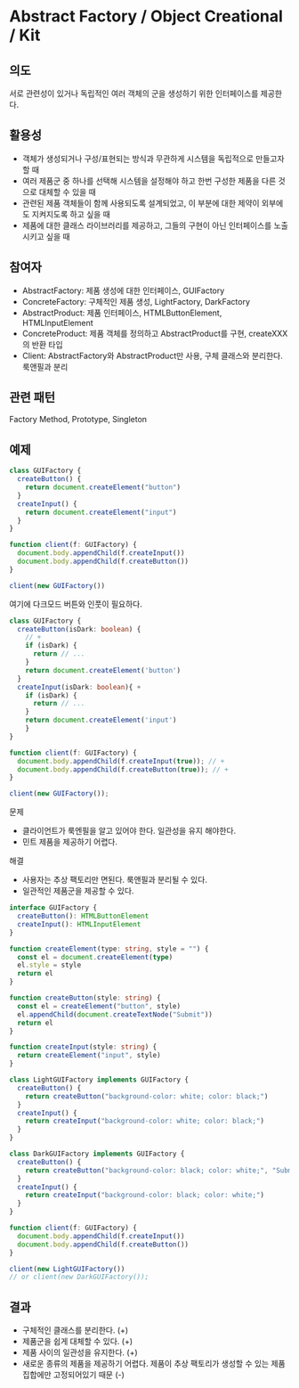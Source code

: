 # Abstract Factory / Object Creational / Kit

## 의도

서로 관련성이 있거나 독립적인 여러 객체의 군을 생성하기 위한 인터페이스를 제공한다.

## 활용성

- 객체가 생성되거나 구성/표현되는 방식과 무관하게 시스템을 독립적으로 만들고자 할 때
- 여러 제품군 중 하나를 선택해 시스템을 설정해야 하고 한번 구성한 제품을 다른 것으로 대체할 수 있을 때
- 관련된 제품 객체들이 함께 사용되도록 설계되었고, 이 부분에 대한 제약이 외부에도 지켜지도록 하고 싶을 때
- 제품에 대한 클래스 라이브러리를 제공하고, 그들의 구현이 아닌 인터페이스를 노출시키고 싶을 때

## 참여자

- AbstractFactory: 제품 생성에 대한 인터페이스, GUIFactory
- ConcreteFactory: 구체적인 제품 생성, LightFactory, DarkFactory
- AbstractProduct: 제품 인터페이스, HTMLButtonElement, HTMLInputElement
- ConcreteProduct: 제품 객체를 정의하고 AbstractProduct를 구현, createXXX의 반환 타입
- Client: AbstractFactory와 AbstractProduct만 사용, 구체 클래스와 분리한다. 룩앤필과 분리

## 관련 패턴

Factory Method, Prototype, Singleton

## 예제

```ts
class GUIFactory {
  createButton() {
    return document.createElement("button")
  }
  createInput() {
    return document.createElement("input")
  }
}

function client(f: GUIFactory) {
  document.body.appendChild(f.createInput())
  document.body.appendChild(f.createButton())
}

client(new GUIFactory())
```

여기에 다크모드 버튼와 인풋이 필요하다.

```ts
class GUIFactory {
  createButton(isDark: boolean) {
    // +
    if (isDark) {
      return // ...
    }
    return document.createElement('button')
  }
  createInput(isDark: boolean){ +
    if (isDark) {
      return // ...
    }
    return document.createElement('input')
    }
}

function client(f: GUIFactory) {
  document.body.appendChild(f.createInput(true)); // +
  document.body.appendChild(f.createButton(true)); // +
}

client(new GUIFactory());
```

문제

- 클라이언트가 룩엔필을 알고 있어야 한다. 일관성을 유지 해야한다.
- 민트 제품을 제공하기 어렵다.

해결

- 사용자는 추상 팩토리만 면된다. 룩앤필과 분리될 수 있다.
- 일관적인 제품군을 제공할 수 있다.

```ts
interface GUIFactory {
  createButton(): HTMLButtonElement
  createInput(): HTMLInputElement
}

function createElement(type: string, style = "") {
  const el = document.createElement(type)
  el.style = style
  return el
}

function createButton(style: string) {
  const el = createElement("button", style)
  el.appendChild(document.createTextNode("Submit"))
  return el
}

function createInput(style: string) {
  return createElement("input", style)
}

class LightGUIFactory implements GUIFactory {
  createButton() {
    return createButton("background-color: white; color: black;")
  }
  createInput() {
    return createInput("background-color: white; color: black;")
  }
}

class DarkGUIFactory implements GUIFactory {
  createButton() {
    return createButton("background-color: black; color: white;", "Submit")
  }
  createInput() {
    return createInput("background-color: black; color: white;")
  }
}

function client(f: GUIFactory) {
  document.body.appendChild(f.createInput())
  document.body.appendChild(f.createButton())
}

client(new LightGUIFactory())
// or client(new DarkGUIFactory());
```

## 결과

- 구체적인 클래스를 분리한다. (+)
- 제품군을 쉽게 대체할 수 있다. (+)
- 제품 사이의 일관성을 유지한다. (+)
- 새로운 종류의 제품을 제공하기 어렵다. 제품이 추상 팩토리가 생성할 수 있는 제품 집합에만 고정되어있기
  때문 (-)

